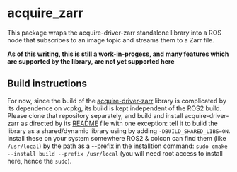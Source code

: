# acquire_zarr
This package wraps the acquire-driver-zarr standalone library into a ROS node that subscribes to an image topic and streams them to a Zarr file.  

**As of this writing, this is still a work-in-progess, and many features which are supported by the library, are not yet supported here**

## Build instructions

For now, since the build of the [acquire-driver-zarr](https://github.com/acquire-project/acquire-driver-zarr) library is complicated by its dependence on vcpkg, its build is kept independent of the ROS2 build. Please clone that repository separately, and build and install acquire-driver-zarr as directed by its [README](https://github.com/acquire-project/acquire-driver-zarr/blob/main/README.md) file with one exception: tell it to build the library as a shared/dynamic library using by adding `-DBUILD_SHARED_LIBS=ON`.   Install these on your system somewhere ROS2 & colcon can find them (like `/usr/local`) by the path as a --prefix in the installtion command:  `sudo cmake --install build --prefix /usr/local` (you will need root access to install here, hence the `sudo`).